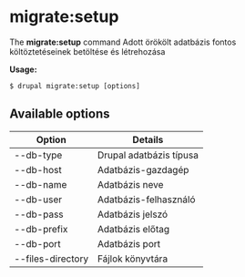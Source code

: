 # migrate:setup
The **migrate:setup** command Adott örökölt adatbázis fontos költöztetéseinek betöltése és létrehozása

**Usage:**
```
$ drupal migrate:setup [options] 
```

## Available options
Option | Details
-------|-------------
--db-type | Drupal adatbázis típusa
--db-host | Adatbázis-gazdagép
--db-name | Adatbázis neve
--db-user | Adatbázis-felhasználó
--db-pass | Adatbázis jelszó
--db-prefix | Adatbázis előtag
--db-port | Adatbázis port
--files-directory | Fájlok könyvtára
